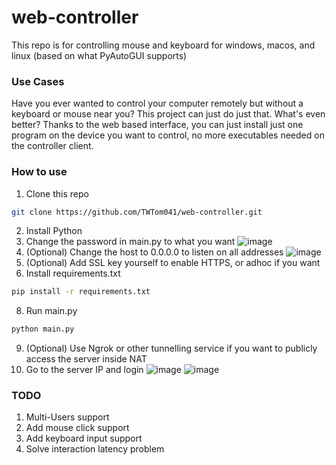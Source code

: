 # web-controller
This repo is for controlling mouse and keyboard for windows, macos, and linux (based on what PyAutoGUI supports)

### Use Cases
Have you ever wanted to control your computer remotely but without a keyboard or mouse near you? This project can just do just that. What's even better? Thanks to the web based interface, you can just install just one program on the device you want to control, no more executables needed on the controller client. 

### How to use
1. Clone this repo
```bash
git clone https://github.com/TWTom041/web-controller.git
```
2. Install Python
3. Change the password in main.py to what you want
![image](https://github.com/TWTom041/web-controller/assets/57289975/2076706c-acf2-4914-8255-237e3eda6c55)
4. (Optional) Change the host to 0.0.0.0 to listen on all addresses
![image](https://github.com/TWTom041/web-controller/assets/57289975/b099c76c-a879-4682-bdda-3fdb90336a60)
5. (Optional) Add SSL key yourself to enable HTTPS, or adhoc if you want
6. Install requirements.txt
```bash
pip install -r requirements.txt
```
8. Run main.py
```bash
python main.py
```
9. (Optional) Use Ngrok or other tunnelling service if you want to publicly access the server inside NAT
10. Go to the server IP and login
![image](https://github.com/TWTom041/web-controller/assets/57289975/602f7c4c-2fa4-4e9b-be02-359271a9376e)
![image](https://github.com/TWTom041/web-controller/assets/57289975/d942aa3c-97ff-4bd6-b87e-5b68ea7e624c)

### TODO
1. Multi-Users support
2. Add mouse click support
3. Add keyboard input support
4. Solve interaction latency problem
